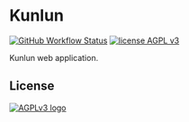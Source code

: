 # Kunlun

[![GitHub Workflow Status][github-workflow-badge]][github-workflow]
[![license AGPL v3][license-badge]][license]

Kunlun web application.

## License

[![AGPLv3 logo][agpl-logo]][license]

[github-workflow]: https://github.com/zengxs/kunlun/actions/workflows/build.yml
[github-workflow-badge]: https://img.shields.io/github/workflow/status/zengxs/kunlun/build?logo=github-actions
[license]: ./LICENSE
[license-badge]: https://img.shields.io/badge/license-AGPL_v3-blueviolet
[agpl-logo]: https://www.gnu.org/graphics/agplv3-with-text-162x68.png
